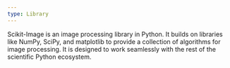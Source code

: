 ```yaml
---
type: Library
---
```


Scikit-Image is an image processing library in Python. It builds on libraries like NumPy, SciPy, and matplotlib to provide a collection of algorithms for image processing. It is designed to work seamlessly with the rest of the scientific Python ecosystem.